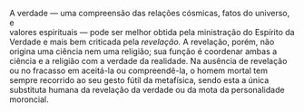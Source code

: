 ﻿A verdade — uma compreensão das relações cósmicas, fatos do universo, e <br />valores espirituais — pode ser melhor obtida pela ministração do Espírito da Verdade e mais bem criticada pela *revelação.* A revelação, porém, não origina uma ciência nem uma religião; sua função é coordenar ambas a ciência e a religião com a verdade da realidade. Na ausência de revelação ou no fracasso em aceitá-la ou compreendê-la, o homem mortal tem sempre recorrido ao seu gesto fútil da metafísica, sendo esta a única substituta humana da revelação da verdade ou da mota da personalidade moroncial.